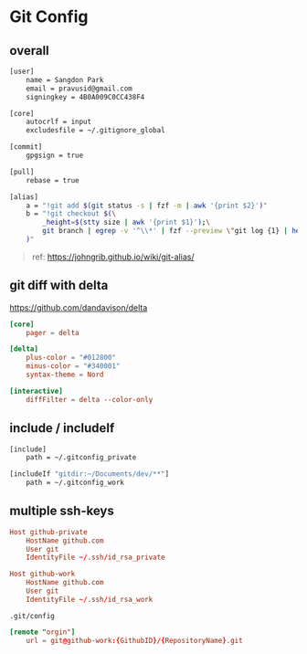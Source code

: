 # Git Config

## overall

```sh
[user]
    name = Sangdon Park
    email = pravusid@gmail.com
    signingkey = 4B0A009C0CC438F4

[core]
    autocrlf = input
    excludesfile = ~/.gitignore_global

[commit]
    gpgsign = true

[pull]
    rebase = true

[alias]
    a = "!git add $(git status -s | fzf -m | awk '{print $2}')"
    b = "!git checkout $(\
        _height=$(stty size | awk '{print $1}');\
        git branch | egrep -v '^\\*' | fzf --preview \"git log {1} | head -n $_height\";\
    )"
```

> ref: <https://johngrib.github.io/wiki/git-alias/>

## git diff with delta

<https://github.com/dandavison/delta>

```conf
[core]
    pager = delta

[delta]
    plus-color = "#012800"
    minus-color = "#340001"
    syntax-theme = Nord

[interactive]
    diffFilter = delta --color-only
```

## include / includeIf

```sh
[include]
    path = ~/.gitconfig_private

[includeIf "gitdir:~/Documents/dev/**"]
    path = ~/.gitconfig_work
```

## multiple ssh-keys

```conf
Host github-private
    HostName github.com
    User git
    IdentityFile ~/.ssh/id_rsa_private

Host github-work
    HostName github.com
    User git
    IdentityFile ~/.ssh/id_rsa_work
```

`.git/config`

```conf
[remote "orgin"]
    url = git@github-work:{GithubID}/{RepositoryName}.git
```
